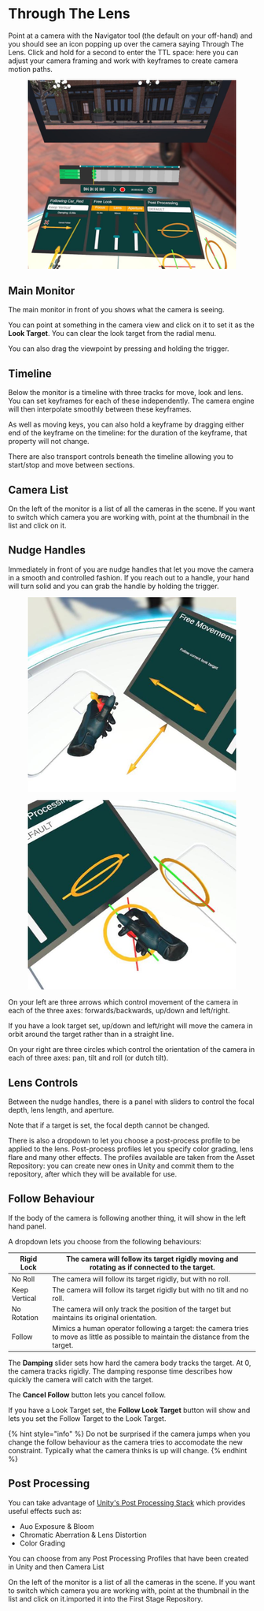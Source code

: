 # Through The Lens

Point at a camera with the Navigator tool (the default on your off-hand) and you should see an icon popping up over the camera saying Through The Lens. Click and hold for a second to enter the TTL space: here you can adjust your camera framing and work with keyframes to create camera motion paths.

<figure><img src="../.gitbook/assets/Follow Test 2023-02-26 21-31-22.jpg" alt=""><figcaption></figcaption></figure>

## Main Monitor <a href="#_q8gqm9f9bxes" id="_q8gqm9f9bxes"></a>

The main monitor in front of you shows what the camera is seeing.

You can point at something in the camera view and click on it to set it as the **Look Target**. You can clear the look target from the radial menu.

You can also drag the viewpoint by pressing and holding the trigger.

## Timeline <a href="#_r2kuqu3u2p3u" id="_r2kuqu3u2p3u"></a>

Below the monitor is a timeline with three tracks for move, look and lens. You can set keyframes for each of these independently. The camera engine will then interpolate smoothly between these keyframes.

As well as moving keys, you can also hold a keyframe by dragging either end of the keyframe on the timeline: for the duration of the keyframe, that property will not change.

There are also transport controls beneath the timeline allowing you to start/stop and move between sections.

## Camera List <a href="#_cx5ivobs21cd" id="_cx5ivobs21cd"></a>

On the left of the monitor is a list of all the cameras in the scene. If you want to switch which camera you are working with, point at the thumbnail in the list and click on it.

## Nudge Handles <a href="#_d28o6ft5l27i" id="_d28o6ft5l27i"></a>

Immediately in front of you are nudge handles that let you move the camera in a smooth and controlled fashion. If you reach out to a handle, your hand will turn solid and you can grab the handle by holding the trigger.

<div>

<figure><img src="../.gitbook/assets/DUMMY 2023-02-26 20-16-12.jpg" alt=""><figcaption></figcaption></figure>

 

<figure><img src="../.gitbook/assets/DUMMY 2023-02-26 20-16-18.jpg" alt=""><figcaption></figcaption></figure>

</div>

On your left are three arrows which control movement of the camera in each of the three axes: forwards/backwards, up/down and left/right.

If you have a look target set, up/down and left/right will move the camera in orbit around the target rather than in a straight line.

On your right are three circles which control the orientation of the camera in each of three axes: pan, tilt and roll (or dutch tilt).

## Lens Controls <a href="#_uifgw1dilbru" id="_uifgw1dilbru"></a>

Between the nudge handles, there is a panel with sliders to control the focal depth, lens length, and aperture.

Note that if a target is set, the focal depth cannot be changed.

There is also a dropdown to let you choose a post-process profile to be applied to the lens. Post-process profiles let you specify color grading, lens flare and many other effects. The profiles available are taken from the Asset Repository: you can create new ones in Unity and commit them to the repository, after which they will be available for use.

## Follow Behaviour <a href="#_6i1r38f850fm" id="_6i1r38f850fm"></a>

If the body of the camera is following another thing, it will show in the left hand panel.&#x20;

A dropdown lets you choose from the following behaviours:

| Rigid Lock    | The camera will follow its target rigidly moving and rotating as if connected to the target.                                         |
| ------------- | ------------------------------------------------------------------------------------------------------------------------------------ |
| No Roll       | The camera will follow its target rigidly, but with no roll.                                                                         |
| Keep Vertical | The camera will follow its target rigidly but with no tilt and no roll.                                                              |
| No Rotation   | The camera will only track the position of the target but maintains its original orientation.                                        |
| Follow        | Mimics a human operator following a target: the camera tries to move as little as possible to maintain the distance from the target. |

The **Damping** slider sets how hard the camera body tracks the target. At 0, the camera tracks rigidly. The damping response time describes how quickly the camera will catch with the target.

The **Cancel Follow** button lets you cancel follow.

If you have a Look Target set, the **Follow Look Target** button will show and lets you set the Follow Target to the Look Target.

{% hint style="info" %}
Do not be surprised if the camera jumps when you change the follow behaviour as the camera tries to accomodate the new constraint. Typically what the camera thinks is up will change.
{% endhint %}

## Post Processing

You can take advantage of [Unity's Post Processing Stack](https://docs.unity3d.com/Packages/com.unity.postprocessing@3.2/manual/index.html) which provides useful effects such as:

* Auo Exposure & Bloom
* Chromatic Aberration & Lens Distortion
* Color Grading

You can choose from any Post Processing Profiles that have been created in Unity and then Camera List

On the left of the monitor is a list of all the cameras in the scene. If you want to switch which camera you are working with, point at the thumbnail in the list and click on it.imported it into the First Stage Repository.
